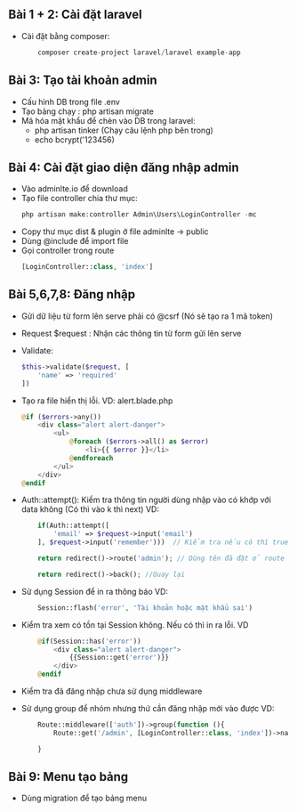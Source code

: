 ## Bài 1 + 2: Cài đặt laravel
- Cài đặt bằng composer: 
    ```php
        composer create-project laravel/laravel example-app
    ```

## Bài 3: Tạo tài khoản admin
- Cấu hình DB trong file .env
- Tạo bảng chạy : php artisan migrate 
- Mã hóa mật khẩu để chèn vào DB trong laravel:
    - php artisan tinker (Chạy câu lệnh php bên trong)
    - echo bcrypt('123456)

## Bài 4: Cài đặt giao diện đăng nhập admin
- Vào adminlte.io để download 
- Tạo file controller chia thư mục:
    ```php
    php artisan make:controller Admin\Users\LoginController -mc
    ```
- Copy thư mục dist & plugin ở file adminlte -> public 
- Dùng @include để import file 
- Gọi controller trong route
    ```php
    [LoginController::class, 'index']
    ```

## Bài 5,6,7,8: Đăng nhập
- Gửi dữ liệu từ form lên serve phải có @csrf (Nó sẽ tạo ra 1 mã token)
- Request $request : Nhận các thông tin từ form gửi lên serve
- Validate: 
    ```php
    $this->validate($request, [
        'name' => 'required'
    ])
    ```
- Tạo ra file hiển thị lỗi. VD: alert.blade.php
    ```php
    @if ($errors->any())
        <div class="alert alert-danger">
            <ul>
                @foreach ($errors->all() as $error)
                    <li>{{ $error }}</li>
                @endforeach
            </ul>
        </div>
    @endif
    ```
- Auth::attempt(): Kiểm tra thông tin người dùng nhập vào có khớp với data không (Có thì vào k thì next)
    VD: 
    ```php
        if(Auth::attempt([
            'email' => $request->input('email')
        ], $request->input('remember')))  // Kiểm tra nếu có thì true không thì false

        return redirect()->route('admin'); // Dùng tên đã đặt ở route 

        return redirect()->back(); //Quay lại 
    ```

- Sử dụng Session để in ra thông báo 
VD: 
    ```php
        Session::flash('error', 'Tài khoản hoặc mật khẩu sai')
    ```

- Kiểm tra xem có tồn tại Session không. Nếu có thì in ra lỗi. VD 

    ```php
        @if(Session::has('error'))
            <div class="alert alert-danger">
                {{Session::get('error')}}
            </div>
        @endif
    ```
- Kiểm tra đã đăng nhập chưa sử dụng middleware 
- Sử dụng group để nhóm nhưng thứ cần đăng nhập mới vào được
    VD: 
    ```php
        Route::middleware(['auth'])->group(function (){
            Route::get('/admin', [LoginController::class, 'index'])->name('admin')

        }
    ```

## Bài 9: Menu tạo bảng 
- Dùng migration để tạo bảng menu



